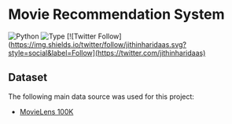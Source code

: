# Movie Recommendation System

![Python](https://img.shields.io/badge/python-3.x-orange.svg)
![Type](https://img.shields.io/badge/Machine-Learning-red.svg)
[![Twitter Follow](https://img.shields.io/twitter/follow/jithinharidaas.svg?style=social&label=Follow](https://twitter.com/jithinharidaas)

## Dataset

The following main data source was used for this project:
- [MovieLens 100K](https://grouplens.org/datasets/movielens/100k/)
